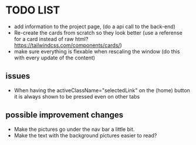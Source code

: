 # TODO LIST

- add information to the project page, (do a api call to the back-end)
- Re-create the cards from scratch so they look better (use a referense for a card instead of raw html? https://tailwindcss.com/components/cards/)
- make sure everything is flexable when rescaling the window (do this with every update of the content)

## issues

- When having the activeClassName="selectedLink" on the (home) button it is always shown to be pressed even on other tabs

## possible improvement changes

- Make the pictures go under the nav bar a little bit.
- Make the text with the background pictures easier to read?
